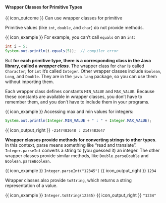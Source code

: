 <div id="title">

#### Wrapper Classes for Primitive Types

</div>

<span id="prereqs"></span>

<span id="outcomes">{{ icon_outcome }} Can use wrapper classes for primitive</span>

<div id="body">

Primitive values (like `int`, `double`, and `char`) do not provide methods.

<box>

{{ icon_example }} For example, you can’t call `equals` on an `int`:

```java
int i = 5;
System.out.println(i.equals(5));  // compiler error
```
</box>

But **for each primitive type, there is a corresponding class in the Java library, called a _wrapper class_**. The wrapper class for `char` is called `Character`; for `int` it’s called `Integer`. Other wrapper classes include `Boolean`, `Long`, and `Double`. They are in the `java.lang` package, so you can use them without importing them.

Each wrapper class defines constants `MIN_VALUE` and `MAX_VALUE`. Because these constants are available in wrapper classes, you don’t have to remember them, and you don’t have to include them in your programs.

<box>

{{ icon_example }} Accessing max and min values for integers:

```java
System.out.println(Integer.MIN_VALUE + " : " + Integer.MAX_VALUE);
```
{{ icon_output_right }} `-2147483648 : 2147483647`

</box>


**Wrapper classes provide methods for converting strings to other types.** In this context, parse means something like “read and translate”. `Integer.parseInt` converts a string to (you guessed it) an integer. The other wrapper classes provide similar methods, like `Double.parseDouble` and `Boolean.parseBoolean`.

{{ icon_example }} `Integer.parseInt("12345")` {{ icon_output_right }} `1234`

Wrapper classes also provide `toString`, which returns a string representation of a value.

{{ icon_example }} `Integer.toString(12345)` {{ icon_output_right }} `"1234"`


</div>

<div id="extras">
  <include src="exercisesPanel.md" boilerplate />
</div>